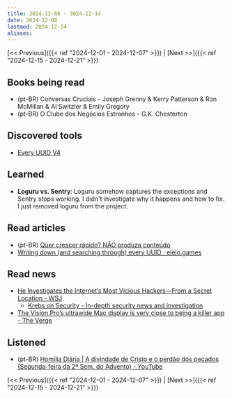 ```yaml
---
title: 2024-12-08 - 2024-12-14
date: 2024-12-08
lastmod: 2024-12-14
aliases:
---
```


[<< Previous]({{< ref "2024-12-01 - 2024-12-07" >}}) | [Next >>]({{< ref "2024-12-15 - 2024-12-21" >}})

## Books being read
- (pt-BR) Conversas Cruciais - Joseph Grenny & Kerry Patterson & Ron McMillan &
  Al Switzler & Emily Gregory
- (pt-BR) O Clube dos Negócios Estranhos - G.K. Chesterton

## Discovered tools
- [Every UUID V4](https://everyuuid.com)

## Learned
- **Loguru vs. Sentry**: Loguru somehow captures the exceptions and Sentry
  stops working. I didn't investigate why it happens and how to fix. I just
  removed loguru from the project.

## Read articles
- (pt-BR) [Quer crescer rápido? NÃO produza conteúdo](https://moacirmoda.substack.com/p/quer-crescer-rapido-nao-produza-conteudo)
- [Writing down (and searching through) every UUID · eieio.games](https://eieio.games/blog/writing-down-every-uuid)

## Read news
- [He Investigates the Internet’s Most Vicious Hackers—From a Secret Location - WSJ](https://www.wsj.com/tech/cybersecurity/hacking-brian-krebs-snowflake-waifu-49b87fce)
    * [Krebs on Security - In-depth security news and investigation](https://krebsonsecurity.com)
- [The Vision Pro’s ultrawide Mac display is very close to being a killer app - The Verge](https://www.theverge.com/2024/12/11/24301921/vision-pro-ultrawide-mac-display-visionos-2-2-killer-app)

## Listened
- (pt-BR) [Homilia Diária | A divindade de Cristo e o perdão dos pecados (Segunda-feira da 2ª Sem. do Advento) - YouTube](https://www.youtube.com/watch?v=nsQM81djZ2A)

[<< Previous]({{< ref "2024-12-01 - 2024-12-07" >}}) | [Next >>]({{< ref "2024-12-15 - 2024-12-21" >}})
